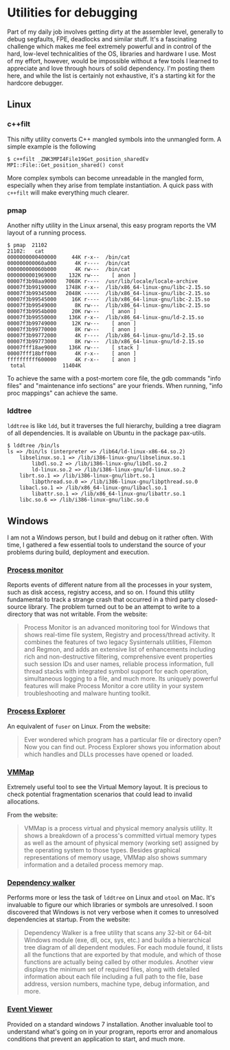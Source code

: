 Utilities for debugging
=======================

Part of my daily job involves getting dirty at the assembler level,
generally to debug segfaults, FPE, deadlocks and similar stuff. It\'s a
fascinating challenge which makes me feel extremely powerful and in
control of the hard, low-level technicalities of the OS, libraries and
hardware I use. Most of my effort, however, would be impossible without
a few tools I learned to appreciate and love through hours of solid
dependency. I\'m posting them here, and while the list is certainly not
exhaustive, it\'s a starting kit for the hardcore debugger.

Linux
-----

### c++filt

This nifty utility converts C++ mangled symbols into the unmangled form.
A simple example is the following

``` {.console}
$ c++filt _ZNK3MPI4File19Get_position_sharedEv
MPI::File::Get_position_shared() const
```

More complex symbols can become unreadable in the mangled form,
especially when they arise from template instantiation. A quick pass
with `c++filt` will make everything much clearer.

### pmap

Another nifty utility in the Linux arsenal, this easy program reports
the VM layout of a running process.

``` {.console}
$ pmap  21102
21102:   cat
0000000000400000     44K r-x--  /bin/cat
000000000060a000      4K r----  /bin/cat
000000000060b000      4K rw---  /bin/cat
0000000001969000    132K rw---    [ anon ]
00007f3b98aa9000   7068K r----  /usr/lib/locale/locale-archive
00007f3b99190000   1748K r-x--  /lib/x86_64-linux-gnu/libc-2.15.so
00007f3b99345000   2048K -----  /lib/x86_64-linux-gnu/libc-2.15.so
00007f3b99545000     16K r----  /lib/x86_64-linux-gnu/libc-2.15.so
00007f3b99549000      8K rw---  /lib/x86_64-linux-gnu/libc-2.15.so
00007f3b9954b000     20K rw---    [ anon ]
00007f3b99550000    136K r-x--  /lib/x86_64-linux-gnu/ld-2.15.so
00007f3b99749000     12K rw---    [ anon ]
00007f3b99770000      8K rw---    [ anon ]
00007f3b99772000      4K r----  /lib/x86_64-linux-gnu/ld-2.15.so
00007f3b99773000      8K rw---  /lib/x86_64-linux-gnu/ld-2.15.so
00007fff18ae9000    136K rw---    [ stack ]
00007fff18bff000      4K r-x--    [ anon ]
ffffffffff600000      4K r-x--    [ anon ]
 total            11404K
```

To achieve the same with a post-mortem core file, the gdb commands
\"info files\" and \"maintenance info sections\" are your friends. When
running, \"info proc mappings\" can achieve the same.

### lddtree

`lddtree` is like `ldd`, but it traverses the full hierarchy, building a
tree diagram of all dependencies. It is available on Ubuntu in the
package pax-utils.

``` {.console}
$ lddtree /bin/ls
ls => /bin/ls (interpreter => /lib64/ld-linux-x86-64.so.2)
    libselinux.so.1 => /lib/i386-linux-gnu/libselinux.so.1
        libdl.so.2 => /lib/i386-linux-gnu/libdl.so.2
        ld-linux.so.2 => /lib/i386-linux-gnu/ld-linux.so.2
    librt.so.1 => /lib/i386-linux-gnu/librt.so.1
        libpthread.so.0 => /lib/i386-linux-gnu/libpthread.so.0
    libacl.so.1 => /lib/x86_64-linux-gnu/libacl.so.1
        libattr.so.1 => /lib/x86_64-linux-gnu/libattr.so.1
    libc.so.6 => /lib/i386-linux-gnu/libc.so.6
```

Windows
-------

I am not a Windows person, but I build and debug on it rather often.
With time, I gathered a few essential tools to understand the source of
your problems during build, deployment and execution.

### [Process monitor](http://technet.microsoft.com/en-us/sysinternals/bb896645.aspx)

Reports events of different nature from all the processes in your
system, such as disk access, registry access, and so on. I found this
utility fundamental to track a strange crash that occurred in a third
party closed-source library. The problem turned out to be an attempt to
write to a directory that was not writable. From the website:

> Process Monitor is an advanced monitoring tool for Windows that shows
> real-time file system, Registry and process/thread activity. It
> combines the features of two legacy Sysinternals utilities, Filemon
> and Regmon, and adds an extensive list of enhancements including rich
> and non-destructive filtering, comprehensive event properties such
> session IDs and user names, reliable process information, full thread
> stacks with integrated symbol support for each operation, simultaneous
> logging to a file, and much more. Its uniquely powerful features will
> make Process Monitor a core utility in your system troubleshooting and
> malware hunting toolkit.

### [Process Explorer](http://technet.microsoft.com/en-us/sysinternals/bb896653.aspx)

An equivalent of `fuser` on Linux. From the website:

> Ever wondered which program has a particular file or directory open?
> Now you can find out. Process Explorer shows you information about
> which handles and DLLs processes have opened or loaded.

### [VMMap](http://technet.microsoft.com/en-us/sysinternals/dd535533.aspx)

Extremely useful tool to see the Virtual Memory layout. It is precious
to check potential fragmentation scenarios that could lead to invalid
allocations.

From the website:

> VMMap is a process virtual and physical memory analysis utility. It
> shows a breakdown of a process\'s committed virtual memory types as
> well as the amount of physical memory (working set) assigned by the
> operating system to those types. Besides graphical representations of
> memory usage, VMMap also shows summary information and a detailed
> process memory map.

### [Dependency walker](http://www.dependencywalker.com/)

Performs more or less the task of `lddtree` on Linux and `otool` on Mac.
It\'s invaluable to figure our which libraries or symbols are
unresolved. I soon discovered that Windows is not very verbose when it
comes to unresolved dependencies at startup. From the website:

> Dependency Walker is a free utility that scans any 32-bit or 64-bit
> Windows module (exe, dll, ocx, sys, etc.) and builds a hierarchical
> tree diagram of all dependent modules. For each module found, it lists
> all the functions that are exported by that module, and which of those
> functions are actually being called by other modules. Another view
> displays the minimum set of required files, along with detailed
> information about each file including a full path to the file, base
> address, version numbers, machine type, debug information, and more.

### [Event Viewer](http://windows.microsoft.com/en-us/windows/open-event-viewer#1TC=windows-7)

Provided on a standard windows 7 installation. Another invaluable tool
to understand what\'s going on in your program, reports error and
anomalous conditions that prevent an application to start, and much
more.

